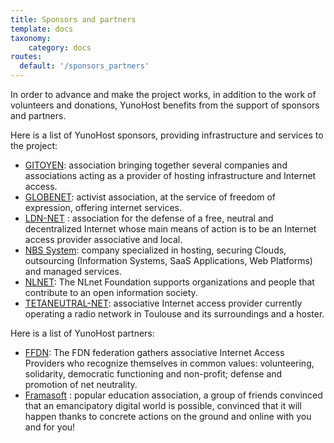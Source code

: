 ```yaml
---
title: Sponsors and partners
template: docs
taxonomy:
    category: docs
routes:
  default: '/sponsors_partners'
---
```


In order to advance and make the project works, in addition to the work of volunteers and donations, YunoHost benefits from the support of sponsors and partners.

Here is a list of YunoHost sponsors, providing infrastructure and services to the project:

- [GITOYEN](https://gitoyen.net): association bringing together several companies and associations acting as a provider of hosting infrastructure and Internet access.
- [GLOBENET](http://www.globenet.org): activist association, at the service of freedom of expression, offering internet services.
- [LDN-NET](https://ldn-fai.net/) : association for the defense of a free, neutral and decentralized Internet whose main means of action is to be an Internet access provider associative and local.
- [NBS System](https://www.nbs-system.com/): company specialized in hosting, securing Clouds, outsourcing (Information Systems, SaaS Applications, Web Platforms) and managed services.
- [NLNET](https://nlnet.nl/): The NLnet Foundation supports organizations and people that contribute to an open information society.
- [TETANEUTRAL-NET](https://tetaneutral.net/): associative Internet access provider currently operating a radio network in Toulouse and its surroundings and a hoster.

Here is a list of YunoHost partners:

- [FFDN](https://www.ffdn.org/): The FDN federation gathers associative Internet Access Providers who recognize themselves in common values: volunteering, solidarity, democratic functioning and non-profit; defense and promotion of net neutrality.
- [Framasoft](https://framasoft.org/) : popular education association, a group of friends convinced that an emancipatory digital world is possible, convinced that it will happen thanks to concrete actions on the ground and online with you and for you!
